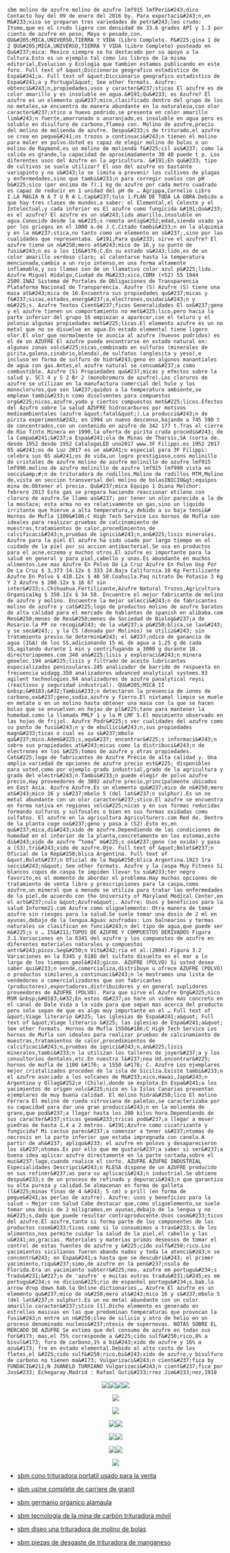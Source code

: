 
```
sbm molino de azufre molino de azufre lmf915 lmfPeri&#243;dico Contacto hoy del 09 de enero del 2016 by. Para exportaci&#243;n,en M&#233;xico se preparan tres variedades de petr&#243;leo crudo: Itsmo,que es el crudo ligero con densidad de 33.6 grados API y 1.3 por ciento de azufre en peso; Maya o pesado,con. QU&#205;MICA,UNIVERSO,TIERRA Y VIDA (Libro Completo. P&#225;gina 1 de 2 QU&#205;MICA,UNIVERSO,TIERRA Y VIDA (Libro Completo) posteado en Qu&#237;mica: Mexico siempre se ha destacado por su apoyo a la Cultura.Esto es un ejemplo tal como los libros de la misma editorial,Evolucion y Ecologia que tambien estamos publicando en este foro. Full text of &quot;Diccionario geografico estadistico de Espa&#241;a. Full text of &quot;Diccionario geografico estadistico de Espa&#241;a y Portugal&quot; See other formats. Azufre: obtenci&#243;n,propiedades,usos y caracter&#237;sticas El azufre es de color amarillo y es insoluble en agua.&#191;Qu&#233; es Azufre? El azufre es un elemento qu&#237;mico,clasificado dentro del grupo de los no metales,se encuentra de manera abundante en la naturaleza,con olor caracter&#237;stico a huevo podrido,se presenta en color amarillo lim&#243;n fuerte,amarronado o anaranjado,es insoluble en agua pero es soluble en disulfuro de carbono,flamea con. Molino de azufre,precio del molino de molienda de azufre. Despu&#233;s de triturado,el azufre se crea en peque&#241;os trozos a continuaci&#243;n tienen el molino para moler en polvo.Usted es capaz de elegir molino de bolas o un molino de Raymond.es un molino de molienda f&#225;cil as&#237; como la salida es grande,la capacidad de aproximadamente 30 40 puede t p. Los diferentes usos del Azufre en la agricultura. &#191;En qu&#233; tipo de cultivos se suele utilizar? El uso del azufre es bastante variopinto y no s&#243;lo se limita a prevenir los cultivos de plagas y enfermedades,sino que tambi&#233;n para corregir suelos con pH b&#225;sico (por encima de 7).1 kg de azufre por cada metro cuadrado es capaz de reducir en 1 unidad del pH de … Agrippa,Cornelio Libro I.LA MAGIA N A T U R A L.Cap&#237;tulo 1.PLAN DE TODA LA OBRA.Debido a que hay tres clases de mundos,a saber: el Elemental,el Celeste y el Intelectual,y cada inferior es El azufre como fungicida &#191;Qu&#233; es el azufre? El azufre es un s&#243;lido amarillo,insoluble en agua.Conocido desde la m&#225;s remota antig&#252;edad,siendo usado ya por los griegos en el 1000 a.de J.C.Citado tambi&#233;n en la alquimia y en la m&#237;stica,no tanto como un elemento en s&#237;,sino por las cualidades que representaba. &#191;Para qu&#233; sirve el azufre? El azufre tiene un n&#250;mero at&#243;mico de 16,y su punto de fusi&#243;n es a los 116&#176;C.En su estado s&#243;lido,es de un color amarillo verdoso claro; al calentarse hasta la temperatura mencionada,cambia a un rojo intenso,en una forma altamente inflamable,y sus llamas son de un llamativo color azul p&#225;lido. Azufre Miguel Hidalgo,Ciudad de M&#233;xico,CDMX (+52) 55 1944 2500.INAI Sistema de Portales de Obligaciones de Transparencia Plataforma NacionaI de Transparencia. Azufre (S) Azufre (S) tiene una masa at&#243;mica de 16.Encuentra sus propiedades qu&#237;micas y f&#237;sicas,estados,energ&#237;a,electrones,oxidaci&#243;n y m&#225;s. Azufre Textos Cient&#237;ficos Generalidades El ox&#237;geno y el azufre tienen un comportamiento no met&#225;lico,pero hacia la parte inferior del grupo 16 empiezan a aparecer,con el teluro y el polonio algunas propiedades met&#225;licas.El elemento azufre es un no metal que no se disuelve en agua.En estado elemental tiene ligero olor.El olor que normalmente se asocia al azufre (huevos podridos) es el de un AZUFRE El azufre puede encontrarse en estado natural en: algunas zonas volc&#225;nicas,combinado en sulfuros (minerales de pirita,galena,cinabrio,blenda),de sulfatos (anglesita y yeso),e incluso en forma de sulfuro de hidr&#243;geno en algunos manantiales de agua con gas.Antes,el azufre natural se consum&#237;a como combustible. Azufre (S) Propiedades qu&#237;micas y efectos sobre la salud y. SCl 4 y S 2 Br 2 (monobromuro de azufre).Los cloruros de azufre se utilizan en la manufactura comercial del hule y los monocloruros,que son l&#237;quidos a la temperatura ambiente,se emplean tambi&#233;n como disolventes para compuestos org&#225;nicos,azufre,yodo y ciertos compuestos met&#225;licos.Efectos del Azufre sobre la salud AZUFRE hidrocarburos por motivos medioambientales (azufre &quot;fatal&quot;).La producci&#243;n de pirita experiment&#243; en 1994 un nuevo descenso,bajando a 745 590 t de concentrados,con un contenido en azufre de 342 177 t.Tras el cierre de Rio Tinto Minera en 1990,la oferta de pirita cruda procedi&#243; de la Compa&#241;&#237;a Espa&#241;ola de Minas de Tharsis,SA (corta de. desde 1952 desde 1952 CatalogoLED uno2017 www.3F Filippi.es 1952 2017 65 a&#241;os de Luz 2017 es un a&#241;o especial para 3F Filippi: celebra sus 65 a&#241;os de vida,un logro prestigioso,cons molinillo de cristales de azufre molino de azufre molinillo de azufre lmf915 lmf990.molino de azufre molinillo de azufre lmf915 lmf990 vista en secci&amp;#;n de trituradora de rodillos.Molino de rodillos MTM,Molino de,vista en seccion transversal del molino de bolasINICIO&gt;equipos mina de.Obtener el precio. Qu&#237;mica Equipo 1 Diana Melchor: febrero 2013 Este gas se prepara haciendo reaccionar etileno con cloruro de azufre.Se llamo as&#237; por tener un olor parecido a la de la mostaza; esta arma no es relativamente un gas,sino un liquido irritante que hierve a alta temperatura,y debido a su baja tensi&# Hornos de Mufla 1100&#186;C High Tech Service Los hornos de Mufla son ideales para realizar pruebas de calcinamiento de muestras,tratamientos de calor,procedimientos de calcificaci&#243;n,pruebas de ignici&#243;n,an&#225;lisis minerales. Azufre para la piel El azufre ha sido usado por largo tiempo en el cuidado de la piel por su accion antibacterial.Se usa en productos para el acne,eczema y muchos otros.El azufre es importante para la salud en general y para piel,cabello y unas.Es abundante en muchos alimentos.Lee mas Azufre En Polvo De La Cruz Azufre En Polvo Usp Por De La Cruz $ 3,373 14.12x $ 333 24.Baja California.10 Kg Fertilizante Azufre En Polvo $ 410.12x $ 40 50.Coahuila.Paq nitrato De Potasio 3 Kg Y 2 Azufre $ 200.12x $ 16 67 sin inter&#233;s.Chihuahua.Fertilizante,Azufre Natural Trozos,Agricultura Organica1kg $ 350.12x $ 34 58. Encuentre el mejor fabricante de molino de azufre y molino. Encuentre la mejor selecci&#243;n de fabricantes molino de azufre y cat&#225;logo de productos molino de azufre baratos de alta calidad para el mercado de hablantes de spanish en alibaba.com Res&#250;menes de Res&#250;menes de Sociedad de Biolog&#237;a de Rosario.la PP se recogi&#243; de la v&#237;a p&#250;blica,se lav&#243; y se sec&#243;; y la CS (donada por Molinos) se utiliz&#243; sin tratamiento previo.Se determin&#243; el &#237;ndice de ganancia de agua (IGA) de los SS,adicionando 15 mL de agua a 1,25 g de cada SS,agitando durante 1 min y centrifugando a 3000 g durante 10. directoriopemex.com 340 an&#225;lisis y exploraci&#243;n minera geoelec.194 an&#225;lisis y filtrado de aceite lubricantes especializados peninsulares.245 analizador de barrido de respuesta en frecuencia widagg.350 analizadores advanced analytical systems.93 agilent technologies.94 analizadores de azufre panalytical reysi (reactivos y seguridad industrial). QU&#205;MICA II &nbsp;&#0183;&#32;Tambi&#233;n detectaron la presencia de iones de carbono,ox&#237;geno,sodio,azufre y fierro.El nixtamal limpio se muele en metate o en un molino hasta obtener una masa con la que se hacen bolas que se envuelven en hojas de pl&#225;tano para mantener la humedad.como la llamada PMLF 1 y la M LMF 5.El movimiento observado en las hojas de frijol. Azufre Podr&#225;s ver cualidades del azufre como su punto de fusi&#243;n y de ebullici&#243;n,sus propiedades magn&#233;ticas o cual es su s&#237;mbolo qu&#237;mico.Adem&#225;s,aqu&#237; encontrar&#225;s informaci&#243;n sobre sus propiedades at&#243;micas como la distribuci&#243;n de electrones en los &#225;tomos de azufre y otras propiedades. Cat&#225;logo de fabricantes de Azufre Precio de alta calidad y. Una amplia variedad de opciones de azufre precio est&#225; disponibles para usted,como por ejemplo grado industrial,grado de la agricultura y grado del electr&#243;n.Tambi&#233;n puede elegir de polvo azufre precio,Hay proveedores de 3892 azufre precio,principalmente ubicados en East Asia. Azufre Azufre.Es un elemento qu&#237;mico de n&#250;mero at&#243;mico 16 y s&#237;mbolo S (del lat&#237;n sulphur).Es un no metal abundante con un olor caracter&#237;stico.El azufre se encuentra en forma nativa en regiones volc&#225;nicas y en sus formas reducidas formando sulfuros y sulfosales o bien en sus formas oxidadas como sulfatos. El azufre en la agricultura Agriculturers.com Red de. Dentro de la planta coge ox&#237;geno y pasa a (S2).Esto es,en qu&#237;mica,di&#243;xido de azufre.Dependiendo de las condiciones de humedad en el interior de la planta,concretamente en los estomas,este di&#243;xido de azufre “toma” m&#225;s ox&#237;geno (se oxida) y pasa a (S3),tri&#243;xido de azufre.Ojo. Full text of &quot;Bolet&#237;n Oficial de la Rep&#250;blica Argentina. Full text of &quot;Bolet&#237;n Oficial de la Rep&#250;blica Argentina.1923 1ra secci&#243;n&quot; See other formats. Azufre y la caspa Muy Fitness Si blancos copos de caspa te impiden llevar tu su&#233;ter negro favorito,es el momento de abordar el problema.Hay muchas opciones de tratamiento de venta libre y prescripciones para la caspa,como azufre,un mineral que a menudo se utiliza para tratar las enfermedades de la piel,de acuerdo con the University of Maryland Medical Center,en el art&#237;culo &quot;Azufre&quot;. Azufre: Usos y beneficios para la salud Informe21.com Azufre como oligoelemento: Otra manera de tomar azufre sin riesgos para la salud.Se suele tomar una dosis de 2 ml en ayunas,debajo de la lengua.Aguas azufradas: Los balnearios y termas naturales se clasifican en funci&#243;n del tipo de agua,que puede ser m&#225;s o … IS&#211;TOPOS DE AZUFRE Y COMPUESTOS DERIVADOS Figura 3.1.Variaciones en la δ34S del azufre y los compuestos de azufre en diferentes materiales naturales y compuestos antr&#243;picos.Seg&#250;n Vit&#242;ria et al.(2004).Figura 3.2 Variaciones en la δ34S y δ18O del sulfato disuelto en el mar a lo largo de los tiempos geol&#243;gicos. AZUFRE (POLVO) Si usted desea saber qui&#233;n vende,comercializa,distribuye u ofrece AZUFRE (POLVO) o productos similares,a continuaci&#243;n le mostramos una lista de vendedores o comercializadores que son fabricantes (productores),exportadores,distribuidores y en general suplidores proveedores de AZUFRE (POLVO). Para que sirve el Azufre Org&#225;nico MSM &nbsp;&#0183;&#32;En estos d&#237;as hare un video mas concreto en el canal de Dale Vida a la vida para que sepan mas acerca del producto pero solo sepan de que es algo muy importante en el … Full text of &quot;Viage literario &#225; las iglesias de Espa&#241;a&quot; Full text of &quot;Viage literario &#225; las iglesias de Espa&#241;a&quot; See other formats. Hornos de Mufla 1550&#186;C High Tech Service Los hornos de Mufla son ideales para realizar pruebas de calcinamiento de muestras,tratamientos de calor,procedimientos de calcificaci&#243;n,pruebas de ignici&#243;n,an&#225;lisis minerales,tambi&#233;n la utilizan los talleres de joyer&#237;a y los consultorios dentales,etc.En nuestra l&#237;nea Ud.encontrar&#225; hornos de mufla de 1100 &#176; a 1550 &#176; C. Azufre Los ejemplares mejor cristalizados proceden de la isla de Sicilia.Existe tambi&#233;n el azufre asociado a los volcanes de M&#233;xico,Hawai,Jap&#243;n Argentina y Ollag&#252;e (Chile),donde se explota.En Espa&#241;a los yacimientos de origen volc&#225;nico en la Islas Canarias presentan ejemplares de muy buena calidad. El molino hidra&#250;lico El molino Ferrera El molino de rueda vitruviana de paletas,se caracterizaba por su capacidad para dar una gran producci&#243;n en la molienda de grano,que pod&#237;a llegar hasta los 200 kilos hora.Dependiendo de sus caracter&#237;sticas geom&#233;tricas pod&#237;a llegar a mover piedras de hasta 1,4 a 2 metros. &#191;Azufre como cicatrizante y fungicida? Mi cactus parec&#237;a comenzar a tener s&#237;ntomas de necrosis en la parte inferior que estaba impregnada con canela.A partir de ah&#237; apliqu&#233; el azufre en polovo y desaparecieron los s&#237;ntomas.Es por ello que me gustar&#237;a saber si ser&#237;a buena idea aplicar azufre directamente en la parte cortada,sobre el muc&#237;lago,cuando realice el corte. AZUFRE AZUFRE INDUSTRIAL Especialidades Descripci&#243;n RLESA dispone de un AZUFRE producido en sus refiner&#237;as para su aplicaci&#243;n industrial.Se obtiene despu&#233;s de un proceso de refinado y depuraci&#243;n que garantiza su alta pureza y calidad.Se almacenan en forma de galleta (l&#225;minas finas de 4 &#243; 5 cm) o prill (en forma de peque&#241;as perlas de azufre). Azufre: usos y beneficios para la salud — Mejor con Salud Cabe destacar que,como oligoelemento,se suele tomar una dosis de 2 miligramos,en ayunas,debajo de la lengua y no m&#225;s,dado que puede resultar contraproducente.Usos cosm&#233;ticos del azufre.El azufre,tanto si forma parte de los componentes de los productos cosm&#233;ticos como si lo consumimos a trav&#233;s de los alimentos,nos permite cuidar la salud de la piel,el cabello y las u&#241;as,gracias. Materiales y materias primas deseosos de tomar el control de estas fuentes de azufre y &#225;cido sulf&#250;rico.Los yacimientos sicilianos fueron abando nados y toda la atenci&#243;n se concentr&#243; en Espa&#241;a hasta que se descubri&#243; el primer yacimiento,riqu&#237;simo,de azufre en la pen&#237;nsula de Florida.Era un yacimiento subterr&#225;neo, azufre em portugu&#234;s Tradu&#231;&#227;o de 'azufre' e muitas outras tradu&#231;&#245;es em portugu&#234;s no dicion&#225;rio de espanhol portugu&#234;s.bab.la arrow drop down bab.la Online dictionaries,… Azufre El azufre es un elemento qu&#237;mico de n&#250;mero at&#243;mico 16 y s&#237;mbolo S (del lat&#237;n sulphur).Es un no metal abundante con un color amarillo caracter&#237;stico [1].Dicho elemento es generado en estrellas masivas en las que predominan temperaturas que provocan la fusi&#243;n entre un n&#250;cleo de silicio y otro de helio en un proceso denominado nucleos&#237;ntesis de supernovas. NOTAS SOBRE EL MERCADO DE AZUFRE Se estima que del consumo de azufre en todas sus for&#173; mas,el 75% corresponde a &#225;cido sulf&#250;rico,8% a bisul&#173; furo de carbono,1% a bi&#243;xido de azufre y 16% a azu&#173; fre en estado elemental.Debido al alto costo de los fletes,el &#225;cido sulf&#250;rico,bi&#243;xido de azufre,y bisulfuro de carbono no tienen ma&#173; Vulgarizaci&#243;n cient&#237;fica by FUNDACI&#211;N JUANELO TURRIANO Vulgarizaci&#243;n cient&#237;fica por Jos&#233; Echegaray.Madrid : Rafael Guti&#233;rrez Jim&#233;nez,1910 
```

<div align="center">

<a href="https://es-mill.shibang-china.com/github&k=sbm+molino+de+azufre+molino+de+azufre+lmf915+lmf"><img src="https://static.shibang-china.com/es/mill/index.jpg"></a><a href="https://es-mill.shibang-china.com/materials.htmlgithub&k=sbm+molino+de+azufre+molino+de+azufre+lmf915+lmf"><img src="https://static.shibang-china.com/es/mill/materials.jpg"></a><a href="https://es-mill.shibang-china.com/about.htmlgithub&k=sbm+molino+de+azufre+molino+de+azufre+lmf915+lmf"><img src="https://static.shibang-china.com/es/mill/about.jpg"></a><a href="https://es-mill.shibang-china.com/contact.htmlgithub&k=sbm+molino+de+azufre+molino+de+azufre+lmf915+lmf"><img src="https://static.shibang-china.com/es/mill/contact.jpg"></a>

<a href="https://es-mill.shibang-china.com/github&k=sbm+molino+de+azufre+molino+de+azufre+lmf915+lmf"><img src="https://static.shibang-china.com/es/mill/banner.jpg"></a>

<a href="https://swt.shibang-china.com/github&k=sbm+molino+de+azufre+molino+de+azufre+lmf915+lmf"><img src="https://static.shibang-china.com/es/mill/chat.jpg"></a>

<a href="https://es-mill.shibang-china.com/products/vertical-roller-mill.htmlgithub&k=sbm+molino+de+azufre+molino+de+azufre+lmf915+lmf"><img src="https://static.shibang-china.com/es/mill/vertical.jpg"></a><a href="https://es-mill.shibang-china.com/products/raymond-mill.htmlgithub&k=sbm+molino+de+azufre+molino+de+azufre+lmf915+lmf"><img src="https://static.shibang-china.com/es/mill/raymond.jpg"></a>

<a href="https://es-mill.shibang-china.com/products/ultrafine-grinding-mill.htmlgithub&k=sbm+molino+de+azufre+molino+de+azufre+lmf915+lmf"><img src="https://static.shibang-china.com/es/mill/ultrafine.jpg"></a><a href="https://es-mill.shibang-china.com/products/trapezium-grinding-mill.htmlgithub&k=sbm+molino+de+azufre+molino+de+azufre+lmf915+lmf"><img src="https://static.shibang-china.com/es/mill/trapezium.jpg"></a>

<a href="https://es-mill.shibang-china.com/products/ball-mill.htmlgithub&k=sbm+molino+de+azufre+molino+de+azufre+lmf915+lmf"><img src="https://static.shibang-china.com/es/mill/ball.jpg"></a><a href="https://es-mill.shibang-china.com/products/hammer-mill.htmlgithub&k=sbm+molino+de+azufre+molino+de+azufre+lmf915+lmf"><img src="https://static.shibang-china.com/es/mill/hammer.jpg"></a>

<a href="https://swt.shibang-china.com/github&k=sbm+molino+de+azufre+molino+de+azufre+lmf915+lmf"><img src="https://static.shibang-china.com/es/mill/case.jpg"></a>

</div>


* [sbm cono trituradora portatil usado para la venta](sbm%20cono%20trituradora%20portatil%20usado%20para%20la%20venta.md)

* [sbm usine complete de carriere de granit](sbm%20usine%20complete%20de%20carriere%20de%20granit.md)

* [sbm germanio organico alamaula](sbm%20germanio%20organico%20alamaula.md)

* [sbm tecnología de la mina de carbón trituradora móvil](sbm%20tecnolog%C3%ADa%20de%20la%20mina%20de%20carb%C3%B3n%20trituradora%20m%C3%B3vil.md)

* [sbm diseo una trituradora de molino de bolas](sbm%20diseo%20una%20trituradora%20de%20molino%20de%20bolas.md)

* [sbm piezas de desgaste de trituradora de manganeso](sbm%20piezas%20de%20desgaste%20de%20trituradora%20de%20manganeso.md)